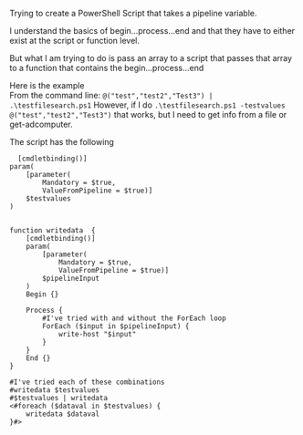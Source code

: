 Trying to create a PowerShell Script that takes a pipeline variable.

I understand the basics of begin...process...end and that they have to either exist at the script or function level.

But what I am trying to do is pass an array to a script that passes that array to a function that contains the begin...process...end

Here is the example<br>
From the command line: <code>@("test","test2","Test3") | .\testfilesearch.ps1</code>
However, if I do <code>.\testfilesearch.ps1 -testvalues @("test","test2","Test3")</code> that works, but I need to get info from a file or get-adcomputer.

The script has the following
```
  [cmdletbinding()]
param(
    [parameter(
        Mandatory = $true,
        ValueFromPipeline = $true)]
    $testvalues
)  


function writedata  {
    [cmdletbinding()]
    param(
        [parameter(
            Mandatory = $true,
            ValueFromPipeline = $true)]
        $pipelineInput
    )
    Begin {}
    
    Process {
        #I've tried with and without the ForEach loop
        ForEach ($input in $pipelineInput) {
            write-host "$input"
        }
    }
    End {}
}

#I've tried each of these combinations
#writedata $testvalues
#$testvalues | writedata
<#foreach ($dataval in $testvalues) {
    writedata $dataval
}#>
```
